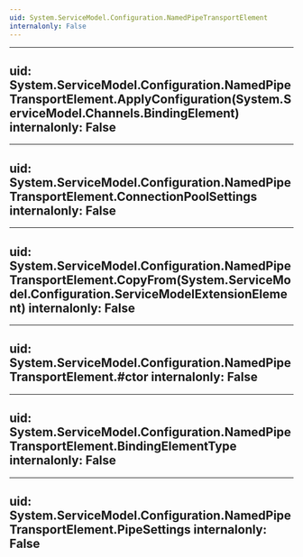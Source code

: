 ```yaml
---
uid: System.ServiceModel.Configuration.NamedPipeTransportElement
internalonly: False
---
```


---
uid: System.ServiceModel.Configuration.NamedPipeTransportElement.ApplyConfiguration(System.ServiceModel.Channels.BindingElement)
internalonly: False
---

---
uid: System.ServiceModel.Configuration.NamedPipeTransportElement.ConnectionPoolSettings
internalonly: False
---

---
uid: System.ServiceModel.Configuration.NamedPipeTransportElement.CopyFrom(System.ServiceModel.Configuration.ServiceModelExtensionElement)
internalonly: False
---

---
uid: System.ServiceModel.Configuration.NamedPipeTransportElement.#ctor
internalonly: False
---

---
uid: System.ServiceModel.Configuration.NamedPipeTransportElement.BindingElementType
internalonly: False
---

---
uid: System.ServiceModel.Configuration.NamedPipeTransportElement.PipeSettings
internalonly: False
---
